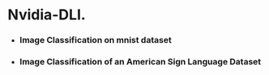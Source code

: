 # Nvidia-DLI.  
* ### Image Classification  on mnist dataset
* ### Image Classification of an American Sign Language Dataset
